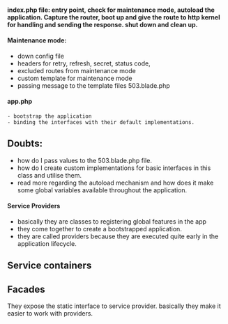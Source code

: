 #### index.php file: entry point, check for maintenance mode, autoload the application. Capture the router, boot up and give the route to http kernel for handling and sending the response. shut down and clean up.

#### Maintenance mode:

-   down config file
-   headers for retry, refresh, secret, status code,
-   excluded routes from maintenance mode
-   custom template for maintenance mode
-   passing message to the template files 503.blade.php

#### app.php

    - bootstrap the application
    - binding the interfaces with their default implementations.

## Doubts:

-   how do I pass values to the 503.blade.php file.
-   how do I create custom implementations for basic interfaces in this class and utilise them.
-   read more regarding the autoload mechanism and how does it make some global variables available throughout the application.

#### Service Providers

-   basically they are classes to registering global features in the app
-   they come together to create a bootstrapped application.
-   they are called providers because they are executed quite early in the application lifecycle.

## Service containers

## Facades

They expose the static interface to service provider. basically they make it easier to work with providers.
